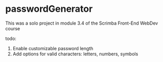# passwordGenerator
This was a solo project in module 3.4 of the Scrimba Front-End WebDev course

todo:
  1. Enable customizable password length
  2. Add options for valid characters: letters, numbers, symbols
